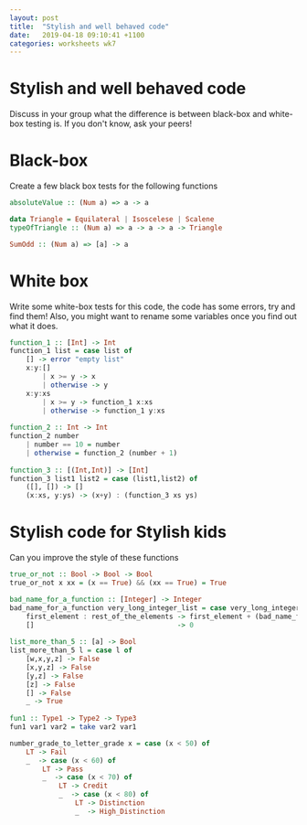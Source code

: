 ```yaml
---
layout: post
title:  "Stylish and well behaved code"
date:   2019-04-18 09:10:41 +1100
categories: worksheets wk7
---
```


# Stylish and well behaved code
Discuss in your group what the difference is between black-box and white-box testing is. If you don't know, ask your peers!

# Black-box 
Create a few black box tests for the following functions
```haskell
absoluteValue :: (Num a) => a -> a 

data Triangle = Equilateral | Isoscelese | Scalene
typeOfTriangle :: (Num a) => a -> a -> a -> Triangle

SumOdd :: (Num a) => [a] -> a
```
# White box 
Write some white-box tests for this code, the code has some errors, try and find them! Also, you might want to rename some variables once you find out what it does.
```haskell
function_1 :: [Int] -> Int
function_1 list = case list of
    [] -> error "empty list"
    x:y:[] 
        | x >= y -> x
        | otherwise -> y
    x:y:xs
        | x >= y -> function_1 x:xs 
        | otherwise -> function_1 y:xs
        
function_2 :: Int -> Int
function_2 number 
    | number == 10 = number
    | otherwise = function_2 (number + 1)
    
function_3 :: [(Int,Int)] -> [Int]
function_3 list1 list2 = case (list1,list2) of
    ([], []) -> []
    (x:xs, y:ys) -> (x+y) : (function_3 xs ys)
```

# Stylish code for Stylish kids
Can you improve the style of these functions

```haskell
true_or_not :: Bool -> Bool -> Bool
true_or_not x xx = (x == True) && (xx == True) = True

bad_name_for_a_function :: [Integer] -> Integer
bad_name_for_a_function very_long_integer_list = case very_long_integer_list of
    first_element : rest_of_the_elements -> first_element + (bad_name_for_a_function rest_of_the_elements)
    []                                   -> 0
    
list_more_than_5 :: [a] -> Bool
list_more_than_5 l = case l of
    [w,x,y,z] -> False
    [x,y,z] -> False
    [y,z] -> False
    [z] -> False
    [] -> False
    _ -> True
    
fun1 :: Type1 -> Type2 -> Type3
fun1 var1 var2 = take var2 var1

number_grade_to_letter_grade x = case (x < 50) of
    LT -> Fail
    _  -> case (x < 60) of
        LT -> Pass
        _  -> case (x < 70) of
            LT -> Credit
            _  -> case (x < 80) of
                LT -> Distinction
                _  -> High_Distinction
```
